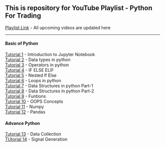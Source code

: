 ## This is repository for YouTube Playlist - Python For Trading

[Playlist Link](https://www.youtube.com/playlist?list=PLwKGIk9968e22wlEo2NEg7mRZRcNalDD3) - All upcoming videos are updated here

---
#### Basic of Python
[Tutorial 1](https://youtu.be/DFPbEg6YtNg) - Introduction to Jupyter Notebook  
[Tutorial 2](https://youtu.be/5r0neBXPzAA) - Data types in python  
[Tutorial 3](https://youtu.be/hJBqanVXO3k) - Operators in python  
[Tutorial 4](https://youtu.be/TxUs4JrbWm0) - IF ELSE ELIF  
[Tutorial 5](https://youtu.be/YgK_76ZTGes) - Nested If Else   
[Tutorial 6](https://youtu.be/z1i2nXQgeOM) - Loops in python  
[Tutorial 7](https://youtu.be/7qU5LEDyGXI) - Data Structures in python Part-1  
[Tutorial 8](https://youtu.be/eCAY0EFRoeU) - Data Structures in python Part-2  
[Tutorial 9](https://youtu.be/bFJaFEnO2Zk) - Funtions  
[Tutorial 10](https://youtu.be/fcrwdAOaweI) - OOPS Concepts  
[Tutorial 11](https://youtu.be/c5Xouk_Q6Fo) - Numpy  
[Tutorial 12](https://youtu.be/e9wg11lt6ns) - Pandas  

#### Advance Python
[Tutorial 13](https://youtu.be/BF1uO9YQW78) - Data Collection  
[TUtorial 14](https://youtu.be/1S6TrRli4Q8) - Signal Generation  
